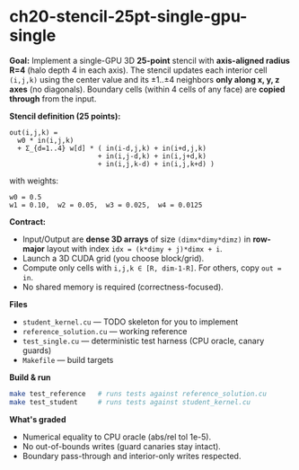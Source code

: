 # ch20-stencil-25pt-single-gpu-single

**Goal:** Implement a single-GPU 3D **25-point** stencil with **axis-aligned radius R=4** (halo depth 4 in each axis).
The stencil updates each interior cell `(i,j,k)` using the center value and its ±1..±4 neighbors **only along x, y, z axes** (no diagonals).
Boundary cells (within 4 cells of any face) are **copied through** from the input.

**Stencil definition (25 points):**
```
out(i,j,k) =
  w0 * in(i,j,k)
  + Σ_{d=1..4} w[d] * ( in(i-d,j,k) + in(i+d,j,k)
                      + in(i,j-d,k) + in(i,j+d,k)
                      + in(i,j,k-d) + in(i,j,k+d) )
```
with weights:
```
w0 = 0.5
w1 = 0.10,  w2 = 0.05,  w3 = 0.025,  w4 = 0.0125
```

**Contract:**
- Input/Output are **dense 3D arrays** of size `(dimx*dimy*dimz)` in **row-major** layout with index
  `idx = (k*dimy + j)*dimx + i`.
- Launch a 3D CUDA grid (you choose block/grid).
- Compute only cells with `i,j,k ∈ [R, dim-1-R]`. For others, copy `out = in`.
- No shared memory is required (correctness-focused).

**Files**
- `student_kernel.cu` — TODO skeleton for you to implement
- `reference_solution.cu` — working reference
- `test_single.cu` — deterministic test harness (CPU oracle, canary guards)
- `Makefile` — build targets

**Build & run**
```bash
make test_reference   # runs tests against reference_solution.cu
make test_student     # runs tests against student_kernel.cu
```

**What's graded**
- Numerical equality to CPU oracle (abs/rel tol 1e-5).
- No out-of-bounds writes (guard canaries stay intact).
- Boundary pass-through and interior-only writes respected.